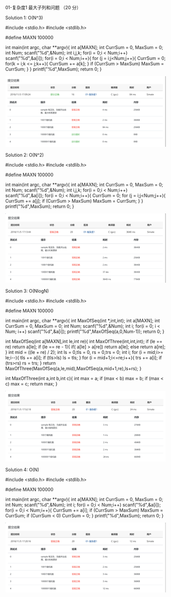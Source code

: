 01-复杂度1 最大子列和问题 （20 分）

Solution 1: O(N^3)

#include <stdio.h>
#include <stdlib.h>

#define MAXN 100000

int main(int argc, char **argv){
    int a[MAXN];
    int CurrSum = 0, MaxSum = 0;
    int Num;
    scanf("%d",&Num);
    int i,j,k;
    for(i = 0;i < Num;i++) scanf("%d",&a[i]);
    for(i = 0;i < Num;i++){
        for (j = i;j<Num;j++){
            CurrSum = 0;
            for(k = i;k <= j;k++){
                CurrSum += a[k];
            }
            if (CurrSum > MaxSum) MaxSum = CurrSum;
        }
    }
    printf("%d",MaxSum);
    return 0;
}

![image](https://raw.githubusercontent.com/Ritue/PTA-MOOC-Data-Structure-2018-Fall/master/image/01-Solution-1.png)





Solution 2: O(N^2)

#include <stdio.h>
#include <stdlib.h>

#define MAXN 100000

int main(int argc, char **argv){
    int a[MAXN];
    int CurrSum = 0, MaxSum = 0;
    int Num;
    scanf("%d",&Num);
    int i,j,k;
    for(i = 0;i < Num;i++) scanf("%d",&a[i]);
    for(i = 0;i < Num;i++){
          CurrSum = 0;
        for (j = i;j<Num;j++){
                CurrSum += a[j];
            if (CurrSum > MaxSum) MaxSum = CurrSum;
        }
    }
    printf("%d",MaxSum);
    return 0;
}

![image](https://raw.githubusercontent.com/Ritue/PTA-MOOC-Data-Structure-2018-Fall/master/image/01-Solution-2.png)


Solution 3: O(NlogN)

#include <stdio.h>
#include <stdlib.h>

#define MAXN 100000

int main(int argc, char **argv){
    int MaxOfSeq(int *,int,int);
    int a[MAXN];
    int CurrSum = 0, MaxSum = 0;
    int Num;
    scanf("%d",&Num);
    int i;
    for(i = 0; i < Num; i++) scanf("%d",&a[i]);
    printf("%d",MaxOfSeq(a,0,Num-1));
    return 0;
}

int MaxOfSeq(int a[MAXN],int le,int re){
    int MaxOfThree(int,int,int);
    if (le == re) return a[le];
    if (le == re - 1){
        if( a[le] > a[re]) return a[le];
        else return a[re];
    }
    int mid = ((le + re) / 2);
    int ls = 0,tls = 0, rs = 0,trs = 0;
    int i;
    for (i = mid;i>= le;i--){
        tls += a[i];
        if (tls>ls) ls = tls;
    }
    for (i = mid+1;i<=re;i++){
        trs += a[i];
        if (trs>rs) rs = trs;
    }
    return MaxOfThree(MaxOfSeq(a,le,mid),MaxOfSeq(a,mid+1,re),ls+rs);
}


int MaxOfThree(int a,int b,int c){
    int max = a;
    if (max < b) max = b;
    if (max < c) max = c;
    return max;
}

![image](https://raw.githubusercontent.com/Ritue/PTA-MOOC-Data-Structure-2018-Fall/master/image/01-Solution-3.png)


Solution 4: O(N)

#include <stdio.h>
#include <stdlib.h>

#define MAXN 100000

int main(int argc, char **argv){
    int a[MAXN];
    int CurrSum = 0, MaxSum = 0;
    int Num;
    scanf("%d",&Num);
    int i;
    for(i = 0;i < Num;i++) scanf("%d",&a[i]);
    for(i = 0;i < Num;i++){
        CurrSum += a[i];
            if (CurrSum > MaxSum) MaxSum = CurrSum;
            if (CurrSum < 0) CurrSum = 0;
    }
    printf("%d",MaxSum);
    return 0;
}

![image](https://raw.githubusercontent.com/Ritue/PTA-MOOC-Data-Structure-2018-Fall/master/image/01-Solution-4.png)

